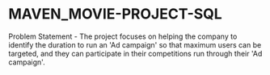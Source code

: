 # MAVEN_MOVIE-PROJECT-SQL
Problem Statement - The project focuses on helping the company to identify the duration to run an 'Ad campaign' so that maximum users can be targeted, and they can participate in their competitions run through their 'Ad campaign'. 
